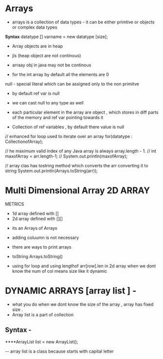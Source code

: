 # Arrays 

- arrays is a collection of data types - it can be either primtive or objects or complex data types 

**Syntax**
datatype [] varname = new datatype [size];

- Array objects are in heap
- jls (heap object are not continous)
- arraay obj in java may not be continous

- for the int array by default all the elements are 0

null - special literal which can be assigned only to the non primitve 
- by default ref var is null
- we can cast null to any type as well

- each particular element in the array are object , which stores in diff parts of the memory and ref var pointing towards it
- Collection of ref variables , by default there value is null

// enhanced for loop 
used to iterate over an array
for(datatype : CollectionofArray);


//        he maximum valid index of any Java array is always array.length - 1.
//        int maxofArray = arr.length-1;
//        System.out.println(maxofArray);

//      array clas has tostring method which converts the arr converting it to string
        System.out.println(Arrays.toString(arr));

# Multi Dimensional Array 2D ARRAY
METRICS
- 1d array defined with []
- 2d array defined with [][]

[//]: # (  syntax int [][] arr = new int [rows][col];)

- its an Arrays of Arrays
- adding coluumn is not necessary 

- there are ways to print arrays 
- toString Arrays.toString()
- using for loop and using lengthof arr[row].len in 2d array when we dont know the num of col means size like it dynamic 

# DYNAMIC ARRAYS  [array list ] - 
- what you do when we dont know the size of the array , array has fixed size . 
- Array list is a part of collection

## **Syntax -** 
****ArrayList<Integer> list = new ArrayList<Integer>();

-- array list is a class because starts with capital letter
